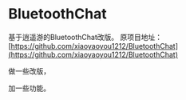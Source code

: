 # BluetoothChat

基于逍遥游的BluetoothChat改版。
原项目地址：[https://github.com/xiaoyaoyou1212/BluetoothChat](https://github.com/xiaoyaoyou1212/BluetoothChat)

做一些改版，

加一些功能。